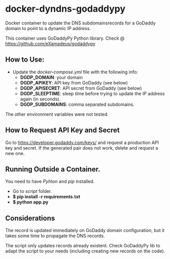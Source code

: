 # docker-dyndns-godaddypy

Docker container to update the DNS subdomainsrecords for a GoDaddy domain to point to a dynamic IP address.

This container uses GoDaddyPy Python library. Check @ https://github.com/eXamadeus/godaddypy 

## How to Use:

- Update the *docker-compose.yml* file with the following info:
  - **DGDP_DOMAIN**: your domain
  - **DGDP_APIKEY**: API key from GoDaddy (see below)
  - **DGDP_APISECRET**: API secret from GoDaddy (see below)
  - **DGDP_SLEEPTIME**: sleep time before trying to update the IP address again (in seconds).
  - **DGDP_SUBDOMAINS**: comma separated subdomains.

The other environment variables were not tested. 

## How to Request API Key and Secret

Go to https://developer.godaddy.com/keys/ and request a production API key and secret. If the generated pair does not work, delete and request a new one.

## Running Outside a Container.

You need to have *Pyhton* and *pip* installed.

- Go to *script* folder.
- **$ pip install -r requirements.txt**
- **$ python app.py**

## Considerations

The record is updated immediately on GoDaddy domain configuration, but it takes some time to propagate the DNS records.

The script only updates records already existent. Check GoDaddyPy lib to adapt the script to your needs (including creating new records on the code).
